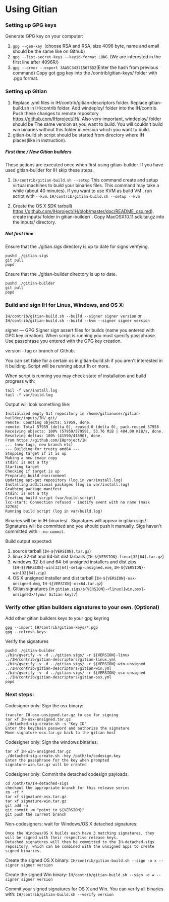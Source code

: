Using Gitian
====================
### Setting up GPG keys
Generate GPG key on your computer:
1. ```gpg --gen-key ```(choose RSA and RSA, size 4096 byte, name and email should be the same like on Github)
2. ```gpg --list-secret-keys --keyid-format LONG ```(We are interested in the first line after 4096R/)
3. ```gpg --armor --export 3AA5C34371567BD2```(Enter the hash from previous command)
Copy got gpg key into the /contrib/gitian-keys/ folder with .pgp format.
### Setting up Gitian
1. Replace .yml files in IH/contrib/gitian-descriptors folder. Replace gitian-build.sh in IH/contrib folder. Add windeploy/ folder into the IH/contrib. Push these changes to remote repository https://github.com/IHproject/IH/. Also very important, windeploy/ folder should be The same version as you want to build. You will couldn't build win binaries without this folder in version which you want to build.
2. gitian-build.sh script should be started from directory where IH places(like in instruction).
##### First time / New Gitian builders
These actions are executed once when first using gitian-builder. If you have used gitian-builder for IH skip these steps.
1. ```IH/contrib/gitian-build.sh --setup``` This command create and setup virtual machines to build your binaries files. This command may take a while (about 40 minutes). If you want to use KVM as build VM , run script with ```--kvm```.
    ```IH/contrib/gitian-build.sh --setup --kvm```

2. Create the OS X SDK tarball( https://github.com/IHproject/IH/blob/master/doc/README_osx.md), create inputs/ folder in gitian-builder/ . Copy MacOSX10.11.sdk.tar.gz into the inputs/ directory.
##### Not first time
Ensure that the ./gitian.sigs directory is up to date for signs verifying.

    pushd ./gitian.sigs
    git pull
    popd

Ensure that the ./gitian-builder directory is up to date.

    pushd ./gitian-builder
    git pull
    popd

### Build and sign IH for Linux, Windows, and OS X:

  ```IH/contrib/gitian-build.sh --build --signer signer version``` or
  ```IH/contrib/gitian-build.sh --build --kvm --signer signer version```

signer — GPG Signer sign assert files for builds (name you entered with GPG key creation). When script is running you must specify passphrase. Use passphrase you entered with the GPG key creation. 

version - tag or branch of Github.

You can set false for a certain os in gitian-build.sh if you aren't interested in it building.
Script will be running about 1h or more.

When script is running you may check state of installation and build progress with:

    tail -f var/install.log
    tail -f var/build.log
    
Output will look something like:
    
    Initialized empty Git repository in /home/gitianuser/gitian-builder/inputs/IH/.git/
    remote: Counting objects: 57959, done.
    remote: Total 57959 (delta 0), reused 0 (delta 0), pack-reused 57958
    Receiving objects: 100% (57959/57959), 53.76 MiB | 484.00 KiB/s, done.
    Resolving deltas: 100% (41590/41590), done.
    From https://github.com/IHproject/IH
    ... (new tags, new branch etc)
    --- Building for trusty amd64 ---
    Stopping target if it is up
    Making a new image copy
    stdin: is not a tty
    Starting target
    Checking if target is up
    Preparing build environment
    Updating apt-get repository (log in var/install.log)
    Installing additional packages (log in var/install.log)
    Grabbing package manifest
    stdin: is not a tty
    Creating build script (var/build-script)
    lxc-start: Connection refused - inotify event with no name (mask 32768)
    Running build script (log in var/build.log)


Binaries will be in IH-binaries/ . Signatures will appear in gitian.sigs/ . Signatures will be committed and you should push it manually. Sigs haven't committed with ```--no-commit```.

Build output expected:

  1. source tarball (`IH-${VERSION}.tar.gz`)
  2. linux 32-bit and 64-bit dist tarballs (`IH-${VERSION}-linux[32|64].tar.gz`)
  3. windows 32-bit and 64-bit unsigned installers and dist zips (`IH-${VERSION}-win[32|64]-setup-unsigned.exe`, `IH-${VERSION}-win[32|64].zip`)
  4. OS X unsigned installer and dist tarball (`IH-${VERSION}-osx-unsigned.dmg`, `IH-${VERSION}-osx64.tar.gz`)
  5. Gitian signatures (in `gitian.sigs/${VERSION}-<linux|{win,osx}-unsigned>/(your Gitian key)/`)

### Verify other gitian builders signatures to your own. (Optional)

Add other gitian builders keys to your gpg keyring

    gpg --import IH/contrib/gitian-keys/*.pgp
    gpg --refresh-keys

Verify the signatures

    pushd ./gitian-builder
    ./bin/gverify -v -d ../gitian.sigs/ -r ${VERSION}-linux ../IH/contrib/gitian-descriptors/gitian-linux.yml
    ./bin/gverify -v -d ../gitian.sigs/ -r ${VERSION}-win-unsigned ../IH/contrib/gitian-descriptors/gitian-win.yml
    ./bin/gverify -v -d ../gitian.sigs/ -r ${VERSION}-osx-unsigned ../IH/contrib/gitian-descriptors/gitian-osx.yml
    popd

### Next steps:

Codesigner only: Sign the osx binary:

    transfer IH-osx-unsigned.tar.gz to osx for signing
    tar xf IH-osx-unsigned.tar.gz
    ./detached-sig-create.sh -s "Key ID"
    Enter the keychain password and authorize the signature
    Move signature-osx.tar.gz back to the gitian host

Codesigner only: Sign the windows binaries:

    tar xf IH-win-unsigned.tar.gz
    ./detached-sig-create.sh -key /path/to/codesign.key
    Enter the passphrase for the key when prompted
    signature-win.tar.gz will be created

Codesigner only: Commit the detached codesign payloads:

    cd /path/to/IH-detached-sigs
    checkout the appropriate branch for this release series
    rm -rf *
    tar xf signature-osx.tar.gz
    tar xf signature-win.tar.gz
    git add -a
    git commit -m "point to ${VERSION}"
    git push the current branch

Non-codesigners: wait for Windows/OS X detached signatures:

    Once the Windows/OS X builds each have 3 matching signatures, they will be signed with their respective release keys.
    Detached signatures will then be committed to the IH-detached-sigs repository, which can be combined with the unsigned apps to create signed binaries.

Create the signed OS X binary:
```IH/contrib/gitian-build.sh --sign -o x --signer signer version```

Create the signed Win binary:
```IH/contrib/gitian-build.sh --sign -o w --signer signer version```

Commit your signed signatures for OS X and Win.
You can verify all binaries with:
```IH/contrib/gitian-build.sh --verify version```
